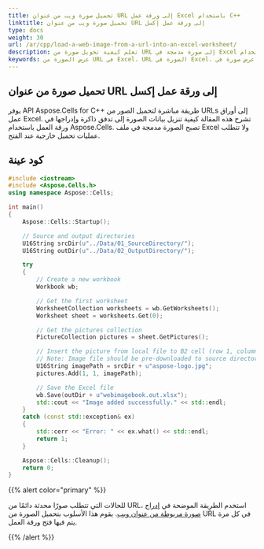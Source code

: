 ```yaml
---
title: تحميل صورة ويب من عنوان URL إلى ورقة عمل Excel باستخدام C++
linktitle: تحميل صورة ويب من عنوان URL إلى ورقة عمل إكسل
type: docs
weight: 30
url: /ar/cpp/load-a-web-image-from-a-url-into-an-excel-worksheet/
description: تعلم كيفية تحويل صورة من URL إلى صورة مدمجة في Excel باستخدام C++ و API Aspose.Cells for C++.
keywords: عرض الصورة من URL في Excel، URL الصورة في Excel، عرض صورة في Excel من URL، إدراج صورة من URL في Excel، تحويل URL إلى صورة في Excel، صورة من URL في Excel، تحميل صورة من URL في Excel، C++، Excel
---
```


## تحميل صورة من عنوان URL إلى ورقة عمل إكسل

يوفر API Aspose.Cells for C++ طريقة مباشرة لتحميل الصور من URLs إلى أوراق عمل Excel. تشرح هذه المقالة كيفية تنزيل بيانات الصورة إلى تدفق ذاكرة وإدراجها في ورقة العمل باستخدام Aspose.Cells. تصبح الصورة مدمجة في ملف Excel ولا تتطلب عمليات تحميل خارجية عند الفتح.

## كود عينة

```c++
#include <iostream>
#include <Aspose.Cells.h>
using namespace Aspose::Cells;

int main()
{
    Aspose::Cells::Startup();

    // Source and output directories
    U16String srcDir(u"../Data/01_SourceDirectory/");
    U16String outDir(u"../Data/02_OutputDirectory/");

    try
    {
        // Create a new workbook
        Workbook wb;

        // Get the first worksheet
        WorksheetCollection worksheets = wb.GetWorksheets();
        Worksheet sheet = worksheets.Get(0);

        // Get the pictures collection
        PictureCollection pictures = sheet.GetPictures();

        // Insert the picture from local file to B2 cell (row 1, column 1)
        // Note: Image file should be pre-downloaded to source directory
        U16String imagePath = srcDir + u"aspose-logo.jpg";
        pictures.Add(1, 1, imagePath);

        // Save the Excel file
        wb.Save(outDir + u"webimagebook.out.xlsx");
        std::cout << "Image added successfully." << std::endl;
    }
    catch (const std::exception& ex)
    {
        std::cerr << "Error: " << ex.what() << std::endl;
        return 1;
    }

    Aspose::Cells::Cleanup();
    return 0;
}
```

{{% alert color="primary" %}}

للحالات التي تتطلب صورًا محدثة دائمًا من URL، استخدم الطريقة الموضحة في [إدراج صورة مربوطة من عنوان ويب](/cells/ar/cpp/insert-a-linked-picture-from-web-address/). يقوم هذا الأسلوب بتحميل الصورة من URL في كل مرة يتم فيها فتح ورقة العمل.

{{% /alert %}}
